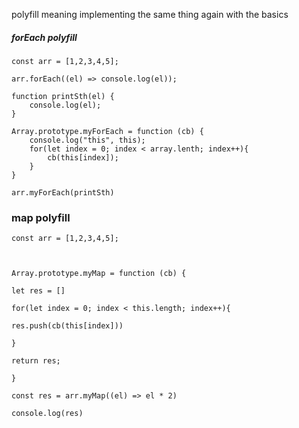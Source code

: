 polyfill meaning implementing the same thing again with the basics
##### forEach polyfill

```
const arr = [1,2,3,4,5];

arr.forEach((el) => console.log(el));

function printSth(el) {
	console.log(el);
}

Array.prototype.myForEach = function (cb) {
	console.log("this", this);
	for(let index = 0; index < array.lenth; index++){
		cb(this[index]);
	}
}

arr.myForEach(printSth)

```

### map polyfill

```
const arr = [1,2,3,4,5];

  

Array.prototype.myMap = function (cb) {

let res = []

for(let index = 0; index < this.length; index++){

res.push(cb(this[index]))

}

return res;

}

const res = arr.myMap((el) => el * 2)

console.log(res)
``````
